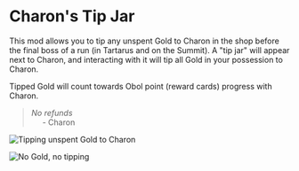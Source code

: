 # Charon's Tip Jar

This mod allows you to tip any unspent Gold to Charon in the shop before the final boss of a run (in Tartarus and on the Summit).
A "tip jar" will appear next to Charon, and interacting with it will tip all Gold in your possession to Charon.

Tipped Gold will count towards Obol point (reward cards) progress with Charon.

> *No refunds*
> <br>&nbsp;&nbsp;&nbsp;&nbsp; \- Charon

![Tipping unspent Gold to Charon](https://github.com/user-attachments/assets/fd48bf46-97db-45a1-b10a-4dc6254f27d9)

![No Gold, no tipping](https://github.com/user-attachments/assets/35c6b35f-deef-4eb5-a80e-18e774f0e665)

